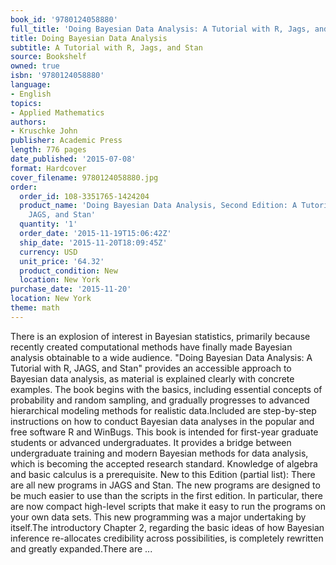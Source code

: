 ```yaml
---
book_id: '9780124058880'
full_title: 'Doing Bayesian Data Analysis: A Tutorial with R, Jags, and Stan'
title: Doing Bayesian Data Analysis
subtitle: A Tutorial with R, Jags, and Stan
source: Bookshelf
owned: true
isbn: '9780124058880'
language:
- English
topics:
- Applied Mathematics
authors:
- Kruschke John
publisher: Academic Press
length: 776 pages
date_published: '2015-07-08'
format: Hardcover
cover_filename: 9780124058880.jpg
order:
  order_id: 108-3351765-1424204
  product_name: 'Doing Bayesian Data Analysis, Second Edition: A Tutorial with R,
    JAGS, and Stan'
  quantity: '1'
  order_date: '2015-11-19T15:06:42Z'
  ship_date: '2015-11-20T18:09:45Z'
  currency: USD
  unit_price: '64.32'
  product_condition: New
  location: New York
purchase_date: '2015-11-20'
location: New York
theme: math
---
```

There is an explosion of interest in Bayesian statistics, primarily because recently created computational methods have finally made Bayesian analysis obtainable to a wide audience. "Doing Bayesian Data Analysis: A Tutorial with R, JAGS, and Stan" provides an accessible approach to Bayesian data analysis, as material is explained clearly with concrete examples. The book begins with the basics, including essential concepts of probability and random sampling, and gradually progresses to advanced hierarchical modeling methods for realistic data.Included are step-by-step instructions on how to conduct Bayesian data analyses in the popular and free software R and WinBugs. This book is intended for first-year graduate students or advanced undergraduates. It provides a bridge between undergraduate training and modern Bayesian methods for data analysis, which is becoming the accepted research standard. Knowledge of algebra and basic calculus is a prerequisite.
New to this Edition (partial list): There are all new programs in JAGS and Stan. The new programs are designed to be much easier to use than the scripts in the first edition. In particular, there are now compact high-level scripts that make it easy to run the programs on your own data sets. This new programming was a major undertaking by itself.The introductory Chapter 2, regarding the basic ideas of how Bayesian inference re-allocates credibility across possibilities, is completely rewritten and greatly expanded.There are ...
